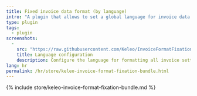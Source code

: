 ```yaml
---
title: Fixed invoice data format (by language)
intro: "A plugin that allows to set a global language for invoice data formats"
type: plugin
tags:
  - plugin
screenshots:
  - 
    src: "https://raw.githubusercontent.com/Keleo/InvoiceFormatFixationBundle/master/screenshot.png"
    title: Language configuration
    description: Configure the language for formatting all invoice settings 
lang: hr
permalink: /hr/store/keleo-invoice-format-fixation-bundle.html
---
```


{% include store/keleo-invoice-format-fixation-bundle.md %}
